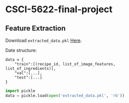 # CSCI-5622-final-project

## Feature Extraction
Download `extracted_data.pkl` [Here](https://drive.google.com/file/d/1X5AQI4yvl3KyhVZMQvdbSoGv6QHxHCzC/view?usp=sharing).

Date structure:  
```
data = {  
    "train":[(recipe_id, list_of_image_features, list_of_ingredients)],  
    "val":[...],  
    "test":[...]  
}
```

```python
import pickle
data = pickle.load(open('extracted_data.pkl', 'rb'))
```
